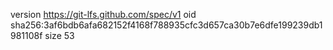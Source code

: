 version https://git-lfs.github.com/spec/v1
oid sha256:3af6bdb6afa682152f4168f788935cfc3d657ca30b7e6dfe199239db1981108f
size 53
